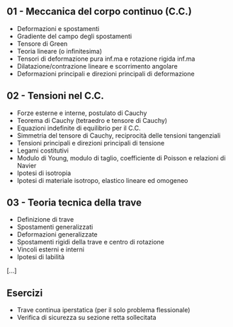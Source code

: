 ## 01 - Meccanica del corpo continuo (C.C.)
- Deformazioni e spostamenti
- Gradiente del campo degli spostamenti
- Tensore di Green
- Teoria lineare (o infinitesima)
- Tensori di deformazione pura inf.ma e rotazione rigida inf.ma
- Dilatazione/contrazione lineare e scorrimento angolare
- Deformazioni principali e direzioni principali di deformazione

## 02 - Tensioni nel C.C.
- Forze esterne e interne, postulato di Cauchy
- Teorema di Cauchy (tetraedro e tensore di Cauchy)
- Equazioni indefinite di equilibrio per il C.C.
- Simmetria del tensore di Cauchy, reciprocità delle tensioni tangenziali
- Tensioni principali e direzioni principali di tensione
- Legami costitutivi
- Modulo di Young, modulo di taglio, coefficiente di Poisson e relazioni di Navier
- Ipotesi di isotropia
- Ipotesi di materiale isotropo, elastico lineare ed omogeneo

## 03 - Teoria tecnica della trave
- Definizione di trave
- Spostamenti generalizzati
- Deformazioni generalizzate
- Spostamenti rigidi della trave e centro di rotazione
- Vincoli esterni e interni
- Ipotesi di labilità

[...]

## Esercizi
- Trave continua iperstatica (per il solo problema flessionale)
- Verifica di sicurezza su sezione retta sollecitata
